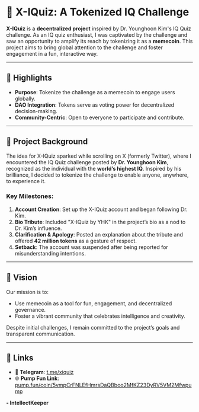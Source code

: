 
# 🌟 X-IQuiz: A Tokenized IQ Challenge  

**X-IQuiz** is a **decentralized project** inspired by Dr. Younghoon Kim's IQ Quiz challenge. As an IQ quiz enthusiast, I was captivated by the challenge and saw an opportunity to amplify its reach by tokenizing it as a **memecoin**. This project aims to bring global attention to the challenge and foster engagement in a fun, interactive way.  

---

## 🚀 Highlights  
 
- **Purpose**: Tokenize the challenge as a memecoin to engage users globally.  
- **DAO Integration**: Tokens serve as voting power for decentralized decision-making.  
- **Community-Centric**: Open to everyone to participate and contribute.  

---

## 📜 Project Background  

The idea for X-IQuiz sparked while scrolling on X (formerly Twitter), where I encountered the IQ Quiz challenge posted by **Dr. Younghoon Kim**, recognized as the individual with the **world’s highest IQ**. Inspired by his brilliance, I decided to tokenize the challenge to enable anyone, anywhere, to experience it.  

### Key Milestones:  
1. **Account Creation**: Set up the X-IQuiz account and began following Dr. Kim.  
2. **Bio Tribute**: Included "X-IQuiz by YHK" in the project’s bio as a nod to Dr. Kim’s influence.  
3. **Clarification & Apology**: Posted an explanation about the tribute and offered **42 million tokens** as a gesture of respect.  
4. **Setback**: The account was suspended after being reported for misunderstanding intentions.  

---

## 🎯 Vision  

Our mission is to:  

- Use memecoin as a tool for fun, engagement, and decentralized governance.  
- Foster a vibrant community that celebrates intelligence and creativity.  

Despite initial challenges, I remain committed to the project’s goals and transparent communication.  

---

## 🔗 Links  

- 💬 **Telegram**: [t.me/xiquiz](https://t.me/xiquiz)
- 🌐 **Pump Fun Link**: [pump.fun/coin/5vmpCrFNLEfHmrsDaQBboo2MfKZ23DyRV5VM2Mfwpump](https://pump.fun/coin/5vmpCrFNLEfHmrsDaQBboo2MfKZ23DyRV5VM2Mfwpump) 


**- IntellectKeeper**  
